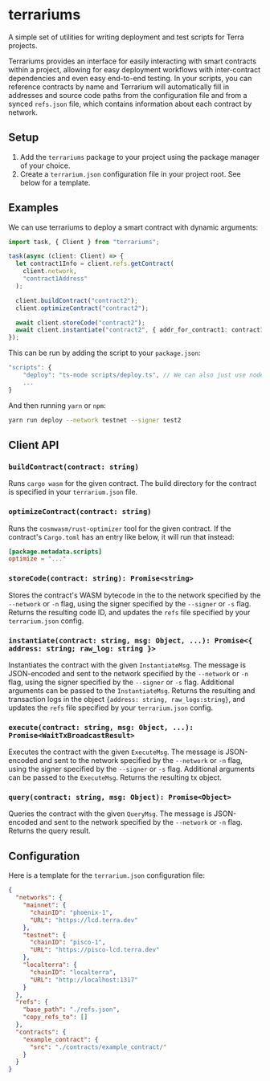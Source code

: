 # terrariums

A simple set of utilities for writing deployment and test scripts for Terra projects.

Terrariums provides an interface for easily interacting with smart contracts within a project, allowing for easy deployment workflows with inter-contract dependencies and even easy end-to-end testing. In your scripts, you can reference contracts by name and Terrarium will automatically fill in addresses and source code paths from the configuration file and from a synced `refs.json` file, which contains information about each contract by network.

## Setup

1. Add the `terrariums` package to your project using the package manager of your choice.
2. Create a `terrarium.json` configuration file in your project root. See below for a template.

## Examples

We can use terrariums to deploy a smart contract with dynamic arguments:

```ts
import task, { Client } from "terrariums";

task(async (client: Client) => {
  let contract1Info = client.refs.getContract(
    client.network,
    "contract1Address"
  );

  client.buildContract("contract2");
  client.optimizeContract("contract2");

  await client.storeCode("contract2");
  await client.instantiate("contract2", { addr_for_contract1: contract1Info.address });
});
```

This can be run by adding the script to your `package.json`:

```js
"scripts": {
    "deploy": "ts-node scripts/deploy.ts", // We can also just use node, but we lose type annotations
    ...
}
```

And then running `yarn` or `npm`:

```sh
yarn run deploy --network testnet --signer test2
```

## Client API

### `buildContract(contract: string)`

Runs `cargo wasm` for the given contract. The build directory for the contract is specified in your `terrarium.json` file.

### `optimizeContract(contract: string)`

Runs the `cosmwasm/rust-optimizer` tool for the given contract. If the contract's `Cargo.toml` has an entry like below, it will run that instead:

```toml
[package.metadata.scripts]
optimize = "..."
```

### `storeCode(contract: string): Promise<string>`

Stores the contract's WASM bytecode in the to the network specified by the `--network` or `-n` flag, using the signer specified by the `--signer` or `-s` flag. Returns the resulting code ID, and updates the `refs` file specified by your `terrarium.json` config.

### `instantiate(contract: string, msg: Object, ...): Promise<{ address: string; raw_log: string }>`

Instantiates the contract with the given `InstantiateMsg`. The message is JSON-encoded and sent to the network specified by the `--network` or `-n` flag, using the signer specified by the `--signer` or `-s` flag. Additional arguments can be passed to the `InstantiateMsg`. Returns the resulting and transaction logs in the object `{address: string, raw_logs:string}`, and updates the `refs` file specified by your `terrarium.json` config.

### `execute(contract: string, msg: Object, ...): Promise<WaitTxBroadcastResult>`

Executes the contract with the given `ExecuteMsg`. The message is JSON-encoded and sent to the network specified by the `--network` or `-n` flag, using the signer specified by the `--signer` or `-s` flag. Additional arguments can be passed to the `ExecuteMsg`. Returns the resulting tx object.

### `query(contract: string, msg: Object): Promise<Object>`

Queries the contract with the given `QueryMsg`. The message is JSON-encoded and sent to the network specified by the `--network` or `-n` flag. Returns the query result.

## Configuration

Here is a template for the `terrarium.json` configuration file:

```json
{
  "networks": {
    "mainnet": {
      "chainID": "phoenix-1",
      "URL": "https://lcd.terra.dev"
    },
    "testnet": {
      "chainID": "pisco-1",
      "URL": "https://pisco-lcd.terra.dev"
    },
    "localterra": {
      "chainID": "localterra",
      "URL": "http://localhost:1317"
    }
  },
  "refs": {
    "base_path": "./refs.json",
    "copy_refs_to": []
  },
  "contracts": {
    "example_contract": {
      "src": "./contracts/example_contract/"
    }
  }
}
```
